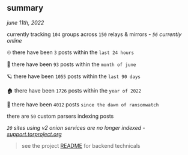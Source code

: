 
## summary
_june 11th, 2022_

currently tracking `104` groups across `150` relays & mirrors - _`56` currently online_

⏲ there have been `3` posts within the `last 24 hours`

🦈 there have been `93` posts within the `month of june`

🪐 there have been `1055` posts within the `last 90 days`

🏚 there have been `1726` posts within the `year of 2022`

🦕 there have been `4012` posts `since the dawn of ransomwatch`

there are `50` custom parsers indexing posts

_`20` sites using v2 onion services are no longer indexed - [support.torproject.org](https://support.torproject.org/onionservices/v2-deprecation/)_

> see the project [README](https://github.com/joshhighet/ransomwatch#ransomwatch--) for backend technicals
